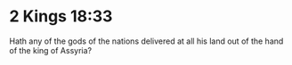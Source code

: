 # 2 Kings 18:33

Hath any of the gods of the nations delivered at all his land out of the hand of the king of Assyria?